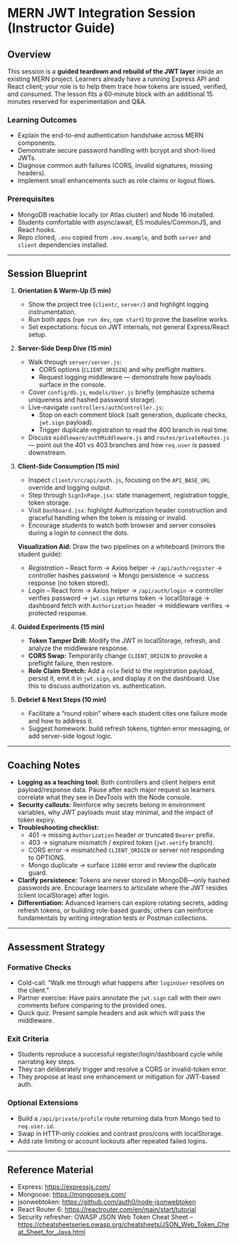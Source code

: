 # MERN JWT Integration Session (Instructor Guide)

## Overview
This session is a **guided teardown and rebuild of the JWT layer** inside an existing MERN project. Learners already have a running Express API and React client; your role is to help them trace how tokens are issued, verified, and consumed. The lesson fits a 60‑minute block with an additional 15 minutes reserved for experimentation and Q&A.

### Learning Outcomes
- Explain the end-to-end authentication handshake across MERN components.
- Demonstrate secure password handling with bcrypt and short-lived JWTs.
- Diagnose common auth failures (CORS, invalid signatures, missing headers).
- Implement small enhancements such as role claims or logout flows.

### Prerequisites
- MongoDB reachable locally (or Atlas cluster) and Node 16 installed.
- Students comfortable with async/await, ES modules/CommonJS, and React hooks.
- Repo cloned, `.env` copied from `.env.example`, and both `server` and `client` dependencies installed.

---

## Session Blueprint

1. **Orientation & Warm-Up (5 min)**
   - Show the project tree (`client/`, `server/`) and highlight logging instrumentation.
   - Run both apps (`npm run dev`, `npm start`) to prove the baseline works.
   - Set expectations: focus on JWT internals, not general Express/React setup.

2. **Server-Side Deep Dive (15 min)**
   - Walk through `server/server.js`:
     - CORS options (`CLIENT_ORIGIN`) and why preflight matters.
     - Request logging middleware — demonstrate how payloads surface in the console.
   - Cover `config/db.js`, `models/User.js` briefly (emphasize schema uniqueness and hashed password storage).
   - Live-navigate `controllers/authController.js`:
     - Stop on each comment block (salt generation, duplicate checks, `jwt.sign` payload).
     - Trigger duplicate registration to read the 400 branch in real time.
   - Discuss `middleware/authMiddleware.js` and `routes/privateRoutes.js` — point out the 401 vs 403 branches and how `req.user` is passed downstream.

3. **Client-Side Consumption (15 min)**
   - Inspect `client/src/api/auth.js`, focusing on the `API_BASE_URL` override and logging output.
   - Step through `SignInPage.jsx`: state management, registration toggle, token storage.
   - Visit `Dashboard.jsx`: highlight Authorization header construction and graceful handling when the token is missing or invalid.
   - Encourage students to watch both browser and server consoles during a login to connect the dots.

   **Visualization Aid:** Draw the two pipelines on a whiteboard (mirrors the student guide):
   - *Registration* – React form → Axios helper → `/api/auth/register` → controller hashes password → Mongo persistence → success response (no token stored).
   - *Login* – React form → Axios helper → `/api/auth/login` → controller verifies password → `jwt.sign` returns token → localStorage → dashboard fetch with `Authorization` header → middleware verifies → protected response.

4. **Guided Experiments (15 min)**
   - **Token Tamper Drill:** Modify the JWT in localStorage, refresh, and analyze the middleware response.
   - **CORS Swap:** Temporarily change `CLIENT_ORIGIN` to provoke a preflight failure, then restore.
   - **Role Claim Stretch:** Add a `role` field to the registration payload, persist it, emit it in `jwt.sign`, and display it on the dashboard. Use this to discuss authorization vs. authentication.

5. **Debrief & Next Steps (10 min)**
   - Facilitate a “round robin” where each student cites one failure mode and how to address it.
   - Suggest homework: build refresh tokens, tighten error messaging, or add server-side logout logic.

---

## Coaching Notes
- **Logging as a teaching tool:** Both controllers and client helpers emit payload/response data. Pause after each major request so learners correlate what they see in DevTools with the Node console.
- **Security callouts:** Reinforce why secrets belong in environment variables, why JWT payloads must stay minimal, and the impact of token expiry.
- **Troubleshooting checklist:**
  - 401 → missing `Authorization` header or truncated `Bearer` prefix.
  - 403 → signature mismatch / expired token (`jwt.verify` branch).
  - CORS error → mismatched `CLIENT_ORIGIN` or server not responding to OPTIONS.
  - Mongo duplicate → surface `11000` error and review the duplicate guard.
- **Clarify persistence:** Tokens are never stored in MongoDB—only hashed passwords are. Encourage learners to articulate where the JWT resides (client localStorage) after login.
- **Differentiation:** Advanced learners can explore rotating secrets, adding refresh tokens, or building role-based guards; others can reinforce fundamentals by writing integration tests or Postman collections.

---

## Assessment Strategy

### Formative Checks
- Cold-call: “Walk me through what happens after `loginUser` resolves on the client.”
- Partner exercise: Have pairs annotate the `jwt.sign` call with their own comments before comparing to the provided ones.
- Quick quiz: Present sample headers and ask which will pass the middleware.

### Exit Criteria
- Students reproduce a successful register/login/dashboard cycle while narrating key steps.
- They can deliberately trigger and resolve a CORS or invalid-token error.
- They propose at least one enhancement or mitigation for JWT-based auth.

### Optional Extensions
- Build a `/api/private/profile` route returning data from Mongo tied to `req.user.id`.
- Swap in HTTP-only cookies and contrast pros/cons with localStorage.
- Add rate limiting or account lockouts after repeated failed logins.

---

## Reference Material
- Express: https://expressjs.com/
- Mongoose: https://mongoosejs.com/
- jsonwebtoken: https://github.com/auth0/node-jsonwebtoken
- React Router 6: https://reactrouter.com/en/main/start/tutorial
- Security refresher: OWASP JSON Web Token Cheat Sheet – https://cheatsheetseries.owasp.org/cheatsheets/JSON_Web_Token_Cheat_Sheet_for_Java.html
